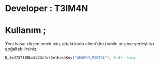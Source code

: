# Developer : T3IM4N
# Kullanım ;
Yeni hasar düzenlemek için, attaki kodu client'deki while ın içine yerleştirip çoğaltabilirsiniz.
```lua
N_0x4757f00bc6323cfe(GetHashKey("WEAPON_PISTOL"), 0.5)--hasar
```
